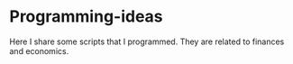 # Programming-ideas
Here I share some scripts that I programmed. They are related to finances and economics. 

